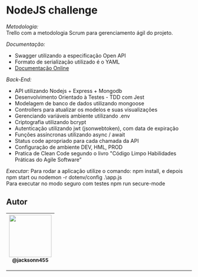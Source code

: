 NodeJS challenge
===============================================

*Metodologia:* <br>
Trello com a metodologia Scrum para gerenciamento ágil do projeto. <br>

*Documentação:*
- Swagger utilizando a especificação Open API
- Formato de serialização utilizado é o YAML <br>
- [Documentação Online](https://app.swaggerhub.com/apis/jacksonn455/Documentacao_API/1.0.0)


*Back-End:* <br>
- API utilizando Nodejs + Express + Mongodb <br>
- Desenvolvimento Orientado à Testes - TDD com Jest <br>
- Modelagem de banco de dados utilizando mongoose <br>
- Controllers para atualizar os modelos e suas visualizações <br>
- Gerenciando variáveis ambiente utilizando .env <br>
- Criptografia utilizando bcrypt <br>
- Autenticação utilizando jwt (jsonwebtoken), com data de expiração <br>
- Funções assíncronas utilizando async / await <br>
- Status code apropriado para cada chamada da API <br>
- Configuração de ambiente DEV, HML, PROD <br>
- Pratica de Clean Code segundo o livro "Código Limpo Habilidades Práticas do Agile Software" <br>

*Executar:*
Para rodar a aplicação utilize o comando: npm install, e depois npm start ou nodemon -r dotenv/config .\app.js <br>
Para executar no modo seguro com testes npm run secure-mode <br>

## Autor
 | [<img src="https://avatars1.githubusercontent.com/u/46221221?s=460&u=0d161e390cdad66e925f3d52cece6c3e65a23eb2&v=4" width=115><br><sub>@jacksonn455</sub>](https://github.com/jacksonn455) |
  | :---: |

--------------------
